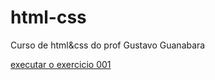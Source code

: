 # html-css
 Curso de html&css do prof Gustavo Guanabara 

<a href="https://thedeniis.github.io/html-css/Exercicios/EX001/index.html" target="_blank" rel="external">executar o exercicio 001</a>